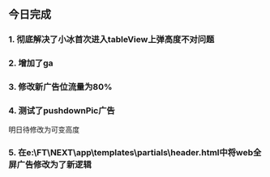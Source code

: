 ## 今日完成
### 1. 彻底解决了小冰首次进入tableView上弹高度不对问题

### 2. 增加了ga

### 3. 修改新广告位流量为80%

### 4. 测试了pushdownPic广告
明日待修改为可变高度

### 5. 在e:\FT\NEXT\app\templates\partials\header.html中将web全屏广告修改为了新逻辑

